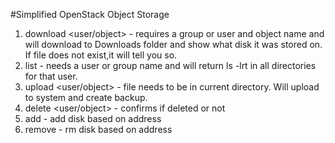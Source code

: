 #Simplified OpenStack Object Storage   
1. download <user/object> - requires a group or user and object name and will download to Downloads folder and show what disk it was stored on. If file does not exist,it will tell you so.
2. list <user> - needs a user or group name and will return ls -lrt in all directories for that user.
3. upload <user/object> - file needs to be in current directory. Will upload to system and create backup.
4. delete <user/object> - confirms if deleted or not
5. add <disk> - add disk based on address
6. remove <disk> - rm disk based on address

